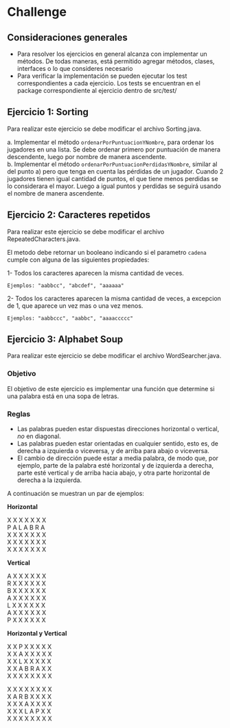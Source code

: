 # Challenge

## Consideraciones generales

- Para resolver los ejercicios en general alcanza con implementar un métodos. De todas maneras, está permitido agregar
  métodos, clases, interfaces o lo que consideres necesario
- Para verificar la implementación se pueden ejecutar los test correspondientes a cada ejercicio. Los tests se
  encuentran en el package correspondiente al ejercicio dentro de src/test/

## Ejercicio 1: Sorting

Para realizar este ejercicio se debe modificar el archivo Sorting.java.

a. Implementar el método `ordenarPorPuntuacionYNombre`, para ordenar los jugadores en una lista. Se debe ordenar primero
por puntuación de manera descendente, luego por nombre de manera ascendente.  
b. Implementar el método `ordenarPorPuntuacionPerdidasYNombre`, similar al del punto a) pero que tenga en cuenta las
pérdidas de un jugador. Cuando 2 jugadores tienen igual cantidad de puntos, el que tiene menos perdidas se lo
considerara el mayor. Luego a igual puntos y perdidas se seguirá usando el nombre de manera ascendente.

## Ejercicio 2: Caracteres repetidos

Para realizar este ejercicio se debe modificar el archivo RepeatedCharacters.java.

El metodo debe retornar un booleano indicando si el parametro `cadena` cumple con alguna de las siguientes propiedades:

1- Todos los caracteres aparecen la misma cantidad de veces.<br>

    Ejemplos: "aabbcc", "abcdef", "aaaaaa"

2- Todos los caracteres aparecen la misma cantidad de veces, a excepcion de 1, que aparece un vez mas o una vez menos.

    Ejemplos: "aabbccc", "aabbc", "aaaaccccc"

## Ejercicio 3: Alphabet Soup

Para realizar este ejercicio se debe modificar el archivo WordSearcher.java.

### Objetivo

El objetivo de este ejercicio es implementar una función que determine si una palabra está en una sopa de letras.

### Reglas

- Las palabras pueden estar dispuestas direcciones horizontal o vertical, _no_ en diagonal.
- Las palabras pueden estar orientadas en cualquier sentido, esto es, de derecha a izquierda o viceversa, y de arriba
  para abajo o viceversa.
- El cambio de dirección puede estar a media palabra, de modo que, por ejemplo, parte de la palabra esté horizontal y de
  izquierda a derecha, parte esté vertical y de arriba hacia abajo, y otra parte horizontal de derecha a la izquierda.

A continuación se muestran un par de ejemplos:

**Horizontal**

X X X X X X X  
P A L A B R A  
X X X X X X X   
X X X X X X X   
X X X X X X X

**Vertical**

A X X X X X X  
R X X X X X X   
B X X X X X X  
A X X X X X X   
L X X X X X X  
A X X X X X X  
P X X X X X X

**Horizontal y Vertical**

X X P X X X X X    
X X A X X X X X    
X X L X X X X X   
X X A B R A X X    
X X X X X X X X

X X X X X X X X  
X A R B X X X X  
X X X A X X X X   
X X X L A P X X  
X X X X X X X X   
